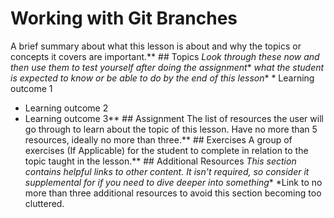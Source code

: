 # Working with Git Branches
A brief summary about what this lesson is about and why the topics or concepts it covers are important.** ##  Topics
*Look through these now and then use them to test yourself after doing the assignment** *what the student is expected to know or be able to do by the end of this lesson** * Learning outcome 1
* Learning outcome 2
* Learning outcome 3** ## Assignment
The list of resources the user will go through to learn about the topic of this lesson. Have no more than 5 resources, ideally no more than three.** ## Exercises
A group of exercises (If Applicable) for the student to complete in relation to the topic taught in the lesson.** ## Additional Resources
*This section contains helpful links to other content. It isn't required, so consider it supplemental for if you need to dive deeper into something** *Link to no more than three additional resources to avoid this section becoming too cluttered.
